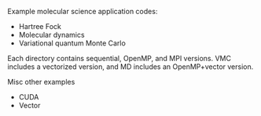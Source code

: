 Example molecular science application codes:
* Hartree Fock
* Molecular dynamics
* Variational quantum Monte Carlo

Each directory contains sequential, OpenMP, and MPI versions.  VMC includes a vectorized version, and MD includes an OpenMP+vector version.

Misc other examples
* CUDA
* Vector
